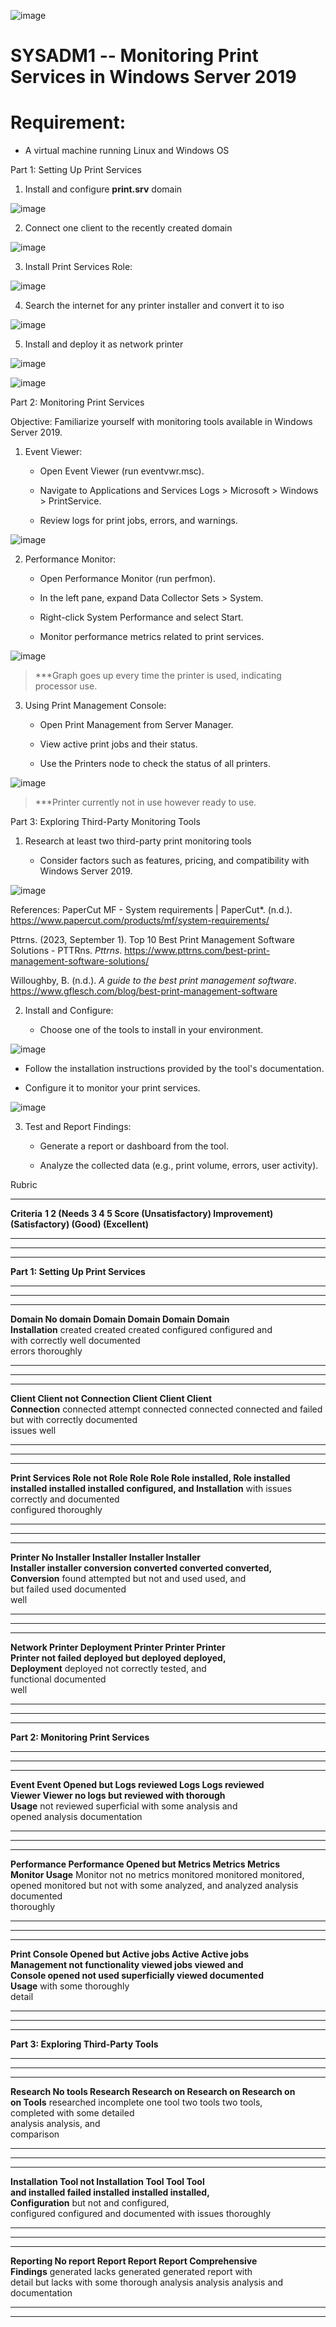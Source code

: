 ![image](https://github.com/user-attachments/assets/3135c8dc-223c-4a1a-8d13-0203db88f578)

# SYSADM1 -- Monitoring Print Services in Windows Server 2019

# Requirement: 

-   A virtual machine running Linux and Windows OS

Part 1: Setting Up Print Services

1.  Install and configure **print.srv** domain

![image](https://github.com/user-attachments/assets/4ab3db85-c251-41d8-89be-7a9e3a08a5ea)


2.  Connect one client to the recently created domain

![image](https://github.com/user-attachments/assets/a9478e83-946b-4662-b09a-aac3a38d69f6)

3.  Install Print Services Role:

![image](https://github.com/user-attachments/assets/ddb3ec4e-9e33-43b5-84a8-1b14dc15a8f7)


4.  Search the internet for any printer installer and convert it to iso

![image](https://github.com/user-attachments/assets/2db73d4c-4f0e-4ca1-b47c-23bbbf300829)


5.  Install and deploy it as network printer

![image](https://github.com/user-attachments/assets/acd6d440-4a3c-49a3-a14c-07a732b1efac)

![image](https://github.com/user-attachments/assets/2c44777c-7a1a-4b10-8019-e35d99d04898)


Part 2: Monitoring Print Services

Objective: Familiarize yourself with monitoring tools available in
Windows Server 2019.

1.  Event Viewer:

    -   Open Event Viewer (run eventvwr.msc).

    -   Navigate to Applications and Services Logs \> Microsoft \>
        Windows \> PrintService.

    -   Review logs for print jobs, errors, and warnings.

![image](https://github.com/user-attachments/assets/8bf8a5e7-b1a3-48bd-88ab-bb5de45c7637)


2.  Performance Monitor:

    -   Open Performance Monitor (run perfmon).

    -   In the left pane, expand Data Collector Sets \> System.

    -   Right-click System Performance and select Start.

    -   Monitor performance metrics related to print services.

![image](https://github.com/user-attachments/assets/4740d6c6-432c-4619-9294-42cdbffffe01)

> ***Graph goes up every time the printer is used, indicating processor use.

3.  Using Print Management Console:

    -   Open Print Management from Server Manager.

    -   View active print jobs and their status.

    -   Use the Printers node to check the status of all printers.

![image](https://github.com/user-attachments/assets/b4b7f859-9e5a-4021-9e8d-2cd0f5728f21)

> ***Printer currently not in use however ready to use.

Part 3: Exploring Third-Party Monitoring Tools

1.  Research at least two third-party print monitoring tools

    -   Consider factors such as features, pricing, and compatibility
        with Windows Server 2019.

![image](https://github.com/user-attachments/assets/04dcf55a-d83a-487a-8065-325599b9cc6e)


References:
PaperCut MF - System requirements \| PaperCut*. (n.d.).
https://www.papercut.com/products/mf/system-requirements/

Pttrns. (2023, September 1). Top 10 Best Print Management Software
Solutions - PTTRns. *Pttrns*.
https://www.pttrns.com/best-print-management-software-solutions/

Willoughby, B. (n.d.). *A guide to the best print management software*.
https://www.gflesch.com/blog/best-print-management-software

2.  Install and Configure:

    -   Choose one of the tools to install in your environment.

![image](https://github.com/user-attachments/assets/0899c0b6-493d-45af-9fd6-33092db0ba1c)


-   Follow the installation instructions provided by the tool\'s
    documentation.

-   Configure it to monitor your print services.

![image](https://github.com/user-attachments/assets/bfb11839-1d9f-4038-9d20-411c2aed3bac)


3.  Test and Report Findings:

    -   Generate a report or dashboard from the tool.

    -   Analyze the collected data (e.g., print volume, errors, user
        activity).

Rubric

  --------------------------------------------------------------------------------------------------------------
  **Criteria**   **1                  **2 (Needs       **3                **4        **5             **Score**
                 (Unsatisfactory)**   Improvement)**   (Satisfactory)**   (Good)**   (Excellent)**   
  -------------- -------------------- ---------------- ------------------ ---------- --------------- -----------

  --------------------------------------------------------------------------------------------------------------

  ---------------------------------------------------------------------------------
  **Part 1: Setting Up Print Services**                                          
  --------------------------------------------------------------- -- -- -- -- -- --

  ---------------------------------------------------------------------------------

  ----------------------------------------------------------------------------------
  **Domain         No domain Domain     Domain      Domain       Domain           
  Installation**   created   created    created     configured   configured and   
                             with       correctly   well         documented       
                             errors                              thoroughly       
  ---------------- --------- ---------- ----------- ------------ ---------------- --

  ----------------------------------------------------------------------------------

  --------------------------------------------------------------------------------
  **Client       Client not  Connection   Client      Client      Client        
  Connection**   connected   attempt      connected   connected   connected and 
                             failed       but with    correctly   documented    
                                          issues                  well          
  -------------- ----------- ------------ ----------- ----------- ------------- --

  --------------------------------------------------------------------------------

  ------------------------------------------------------------------------------------
  **Print Services Role not    Role        Role        Role         Role installed, 
  Role             installed   installed   installed   installed    configured, and 
  Installation**               with issues correctly   and          documented      
                                                       configured   thoroughly      
  ---------------- ----------- ----------- ----------- ------------ --------------- --

  ------------------------------------------------------------------------------------

  ---------------------------------------------------------------------------------
  **Printer      No          Installer    Installer   Installer   Installer      
  Installer      installer   conversion   converted   converted   converted,     
  Conversion**   found       attempted    but not     and used    used, and      
                             but failed   used                    documented     
                                                                  well           
  -------------- ----------- ------------ ----------- ----------- -------------- --

  ---------------------------------------------------------------------------------

  ---------------------------------------------------------------------------------
  **Network      Printer    Deployment   Printer      Printer     Printer        
  Printer        not        failed       deployed but deployed    deployed,      
  Deployment**   deployed                not          correctly   tested, and    
                                         functional               documented     
                                                                  well           
  -------------- ---------- ------------ ------------ ----------- -------------- --

  ---------------------------------------------------------------------------------

  ---------------------------------------------------------------------------------
  **Part 2: Monitoring Print Services**                                          
  --------------------------------------------------------------- -- -- -- -- -- --

  ---------------------------------------------------------------------------------

  ------------------------------------------------------------------------------
  **Event   Event     Opened but  Logs reviewed Logs        Logs reviewed     
  Viewer    Viewer    no logs     but           reviewed    with thorough     
  Usage**   not       reviewed    superficial   with some   analysis and      
            opened                              analysis    documentation     
  --------- --------- ----------- ------------- ----------- ----------------- --

  ------------------------------------------------------------------------------

  ----------------------------------------------------------------------------------
  **Performance   Performance   Opened but  Metrics     Metrics     Metrics       
  Monitor Usage** Monitor not   no metrics  monitored   monitored   monitored,    
                  opened        monitored   but not     with some   analyzed, and 
                                            analyzed    analysis    documented    
                                                                    thoroughly    
  --------------- ------------- ----------- ----------- ----------- ------------- --

  ----------------------------------------------------------------------------------

  ----------------------------------------------------------------------------------
  **Print       Console   Opened but      Active jobs     Active    Active jobs   
  Management    not       functionality   viewed          jobs      viewed and    
  Console       opened    not used        superficially   viewed    documented    
  Usage**                                                 with some thoroughly    
                                                          detail                  
  ------------- --------- --------------- --------------- --------- ------------- --

  ----------------------------------------------------------------------------------

  ---------------------------------------------------------------------------------
  **Part 3: Exploring Third-Party Tools**                                        
  --------------------------------------------------------------- -- -- -- -- -- --

  ---------------------------------------------------------------------------------

  ---------------------------------------------------------------------------------
  **Research   No tools     Research     Research on Research on  Research on    
  on Tools**   researched   incomplete   one tool    two tools    two tools,     
                                         completed   with some    detailed       
                                                     analysis     analysis, and  
                                                                  comparison     
  ------------ ------------ ------------ ----------- ------------ -------------- --

  ---------------------------------------------------------------------------------

  ----------------------------------------------------------------------------------------
  **Installation    Tool not    Installation   Tool         Tool         Tool           
  and               installed   failed         installed    installed    installed,     
  Configuration**                              but not      and          configured,    
                                               configured   configured   and documented 
                                                            with issues  thoroughly     
  ----------------- ----------- -------------- ------------ ------------ -------------- --

  ----------------------------------------------------------------------------------------

  -------------------------------------------------------------------------------
  **Reporting   No report   Report   Report      Report      Comprehensive     
  Findings**    generated   lacks    generated   generated   report with       
                            detail   but lacks   with some   thorough analysis 
                                     analysis    analysis    and documentation 
  ------------- ----------- -------- ----------- ----------- ----------------- --

  -------------------------------------------------------------------------------
